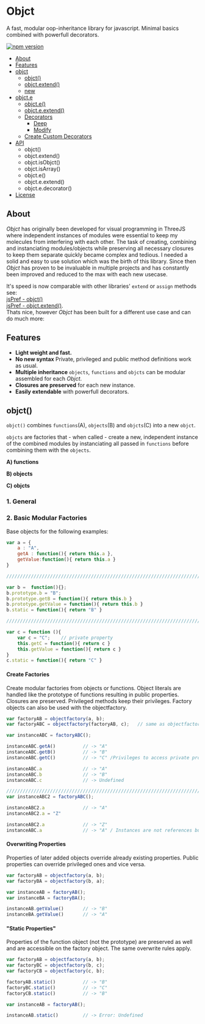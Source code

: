 # Objct
A fast, modular oop-inheritance library for javascript. Minimal basics combined with powerfull decorators. 

[![npm version](https://badge.fury.io/js/objct.svg)](http://badge.fury.io/js/objct)

- [About](#about)
- [Features](#features)
- [objct](#objct)
  - [objct()](#objct--)
  - [objct.extend()](#objctextend--)
  - [new](#new)
- [objct.e](objct-e)
  - [objct.e()](#objct--)
  - [objct.e.extend()](#objctextend--)
  - [Decorators](#sdaf)
    - [Deep](#adsf)
    - [Modify](#adsf)
  - [Create Custom Decorators](#sdfa)
- [API](#api)
  - objct()
  - objct.extend()
  - objct.isObjct()
  - objct.isArray()
  - objct.e()
  - objct.e.extend()
  - objct.e.decorator()
- [License](#license)



## About
_Objct_ has originally been developed for visual programming in ThreeJS where independent instances of modules were essential to keep my molecules from interfering with each other. The task of creating, combining and instanciating modules/objects while preserving all necessary closures to keep them separate quickly became complex and tedious. I needed a solid and easy to use solution which was the birth of this library. Since then _Objct_ has proven to be invaluable in multiple projects and has constantly been improved and reduced to the max with each new usecase.

It's speed is now comparable with other libraries' `extend` or `assign` methods see:<br>
[jsPref - objct()](https://jsperf.com/objct)<br>
[jsPref - objct.extend()](https://jsperf.com/objct-extend).<br>
Thats nice, however _Objct_ has been built for a different use case and can do much more:

## Features

* __Light weight and fast.__
* __No new syntax__ Private, privileged and public method definitions work as usual.
* __Multiple inheritance__ `objects`, `functions` and `objcts` can be modular assembled for each _Objct_.
* __Closures are preserved__ for each new instance.
* __Easily extendable__ with powerfull decorators.



## objct()

`objct()` combines `functions`(A), `objects`(B) and `objcts`(C) into a new `objct`. 

`objcts` are factories that - when called - create a new, independent instance of the combined modules by instanciating all passed in `functions` before combining them with the `objects`.

__A) functions__

__B) objects__

__C) objcts__



### 1.	General	

### 2. Basic Modular Factories
Base objects for the following examples:

``` javascript
var a = {
	a : "A",					
	getA : function(){ return this.a },
	getValue:function(){ return this.a }
}

//////////////////////////////////////////////////////////////////////////////

var b =  function(){};
b.prototype.b = "B";
b.prototype.getB = function(){ return this.b }
b.prototype.getValue = function(){ return this.b }
b.static = function(){ return "B" }

//////////////////////////////////////////////////////////////////////////////

var c = function (){	
	var c = "C";	// private property
	this.getC = function(){	return c }	
	this.getValue = function(){ return c }
}
c.static = function(){ return "C" }
```
#### Create Factories
Create modular factories from objects or functions.
Object literals are handled like the prototype of functions resulting in public properties.
Closures are preserved. Privileged methods keep their privileges.
Factory objects can also be used with the objectfactory.

``` javascript
var factoryAB = objectfactory(a, b);
var factoryABC = objectfactory(factoryAB, c);	// same as objectfactory(a, b, c);

var instanceABC = factoryABC();

instanceABC.getA()			// -> "A"
instanceABC.getB()			// -> "B"
instanceABC.getC()			// -> "C" /Privileges to access private property preserved.

instanceABC.a 				// -> "A"
instanceABC.b 				// -> "B"
instanceABC.c 				// -> Undefined 

//////////////////////////////////////////////////////////////////////////////
var instanceABC2 = factoryABC();

instanceABC2.a 				// -> "A"
instanceABC2.a = "Z"

instanceABC2.a 				// -> "Z"
instanceABC.a 				// -> "A" / Instances are not references but separate entities
```
#### Overwriting Properties
Properties of later added objects override already existing properties.
Public properties can override privileged ones and vice versa.

``` javascript
var factoryAB = objectfactory(a, b);
var factoryBA = objectfactory(b, a);

var instanceAB = factoryAB();
var instanceBA = factoryBA();

instanceAB.getValue()		// -> "B"
instanceBA.getValue()		// -> "A"

```
#### "Static Properties"
Properties of the function object (not the prototype) are preserved as well and are accessible on the factory object.
The same overwrite rules apply.

``` javascript
var factoryAB = objectfactory(a, b);
var factoryBC = objectfactory(b, c);
var factoryCB = objectfactory(c, b);

factoryAB.static()			// -> "B"
factoryBC.static()			// -> "C"
factoryCB.static()			// -> "B"

var instanceAB = factoryAB();

instanceAB.static()			// -> Error: Undefined
```

